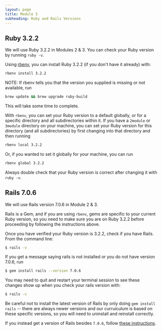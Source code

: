 ```yaml
---
layout: page
title: Module 3
subheading: Ruby and Rails Versions
---
```


## Ruby 3.2.2

We will use Ruby 3.2.2 in Modules 2 & 3. You can check your Ruby version by running `ruby -v`.

Using [rbenv](https://github.com/rbenv/rbenv), you can install Ruby 3.2.2 (if you don't have it already) with:

```bash
rbenv install 3.2.2
```

NOTE: If rbenv tells you that the version you supplied is missing or not available, run 

```bash
brew update && brew upgrade ruby-build
```
This will take some time to complete. 

With `rbenv`, you can set your Ruby version to a default globally, or for a specific directory and all subdirectories within it. If you have a `2module` or `3module` directory on your machine, you can set your Ruby version for this directory (and all subdirectories) by first changing into that directory and then running

```bash
rbenv local 3.2.2
```

Or, if you wanted to set it globally for your machine, you can run 

```bash
rbenv global 3.2.2
```

Always double check that your Ruby version is correct after changing it with `ruby -v`.

## Rails 7.0.6

We will use Rails version 7.0.6 in Module 2 & 3.

Rails is a Gem, and if you are using `rbenv`, gems are specific to your current Ruby version, so you need to make sure you are on Ruby 3.2.2 before proceeding by following the instructions above.

Once you have verified your Ruby version is 3.2.2, check if you have Rails. From the command line:

```bash
$ rails -v
```

If you get a message saying rails is not installed or you do not have version 7.0.6, run

```bash
$ gem install rails --version 7.0.6
```

You may need to quit and restart your terminal session to see these changes show up when you check your rails version with:

```bash
$ rails -v
```

Be careful not to install the latest version of Rails by only doing `gem install rails` -- there are always newer versions and our curruiculum is based on these specific versions, so you will need to uninstall and reinstall correctly. 

If you instead get a version of Rails besides `7.0.6`, follow [these instructions](https://github.com/turingschool-examples/task_manager_rails/blob/master/rails_uninstall.md).
